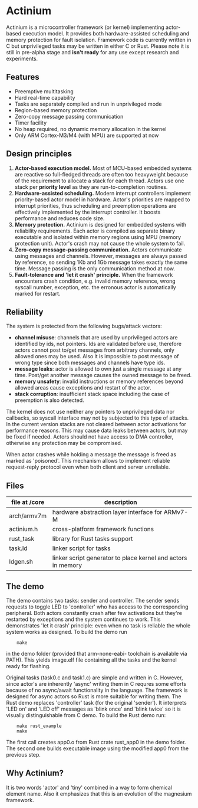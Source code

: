 Actinium
========

Actinium is a microcontroller framework (or kernel) implementing actor-based 
execution model. It provides both hardware-assisted scheduling and memory 
protection for fault isolation.
Framework code is currently written in C but unprivileged tasks may be 
written in either C or Rust.
Please note it is still in pre-alpha stage and **isn't ready** for any use 
except research and experiments.


Features
--------

- Preemptive multitasking
- Hard real-time capability
- Tasks are separately compiled and run in unprivileged mode
- Region-based memory protection
- Zero-copy message passing communication
- Timer facility
- No heap required, no dynamic memory allocation in the kernel
- Only ARM Cortex-M3/M4 (with MPU) are supported at now


Design principles
-----------------

1.  **Actor-based execution model.**
    Most of MCU-based embedded systems are reactive so full-fledged threads
    are often too heavyweight because of the requirement to allocate a stack
    for each thread. Actors use one stack per **priority level** as they are
    run-to-completion routines.
2.  **Hardware-assisted scheduling.**
    Modern interrupt controllers implement priority-based actor model in 
    hardware. Actor's priorities are mapped to interrupt priorities, thus
    scheduling and preemption operations are effectively implemented by
    the interrupt controller. It boosts performance and reduces code size.
3.  **Memory protection.**
    Actinium is designed for embedded systems with reliability requirements.
    Each actor is compiled as separate binary executable and isolated within 
    memory regions using MPU (memory protection unit). Actor's crash may not
    cause the whole system to fail.
4.  **Zero-copy message-passing communication.**
    Actors communicate using messages and channels. However, messages are
    always passed by reference, so sending 1Kb and 1Gb message takes exactly
    the same time. Message passing is the only communication method at now.
5.  **Fault-tolerance and 'let it crash' principle.**
    When the framework encounters crash condition, e.g. invalid memory 
    reference, wrong syscall number, exception, etc. the erronous actor 
    is automatically marked for restart.


Reliability
-----------

The system is protected from the following bugs/attack vectors:

- **channel misuse**: channels that are used by unprivileged actors 
  are identified by ids, not pointers. Ids are validated before use, 
  therefore actors cannot post to/get messages from arbitrary channels, only
  allowed ones may be used. Also it is impossible to post message of wrong 
  type since both messages and channels have type ids.
- **message leaks**: actor is allowed to own just a single message at any 
  time. Post/get another message causes the owned message to be freed.
- **memory unsafety**: invalid instructions or memory references beyond 
  allowed areas cause exceptions and restart of the actor.
- **stack corruption**: insufficient stack space including the case of 
  preemption is also detected.


The kernel does not use neither any pointers to unprivileged data nor 
callbacks, so syscall interface may not by subjected to this type of attacks.
In the current version stacks are not cleared between actor activations for 
performance reasons. This may cause data leaks between actors, but may be 
fixed if needed. Actors should not have access to DMA controller, otherwise 
any protection may be compromised.

When actor crashes while holding a message the message is freed as marked
as 'poisoned'. This mechanism allows to implement reliable request-reply
protocol even when both client and server unreliable.


Files
-----


| file at /core  | description |
|----------------|-------------|
|arch/armv7m | hardware abstraction layer interface for ARMv7-M |
|actinium.h | cross-platform framework functions |
|rust_task | library for Rust tasks support |
|task.ld | linker script for tasks |
|ldgen.sh | linker script generator to place kernel and actors in memory |


The demo
--------

The demo contains two tasks: sender and controller. The sender sends
requests to toggle LED to 'controller' who has access to the corresponding 
peripheral. Both actors constantly crash after few activations but they're 
restarted by exceptions and the system continues to work.
This demonstrates 'let it crash' principle: even when no task is reliable 
the whole system works as designed.
To build the demo run

        make

in the demo folder (provided that arm-none-eabi- toolchain is available via 
PATH). This yields image.elf file containing all the tasks and the kernel
ready for flashing.

Original tasks (task0.c and task1.c) are simple and written in C. However,
since actor's are inherently 'async' writing them in C requres some efforts
because of no async/await functionality in the language. The framework is 
designed for async actors so Rust is more suitable for writing them. 
The Rust demo replaces 'controller' task (for the original 'sender'). 
It interprets 'LED on' and 'LED off' messages as 'blink once' and 'blink 
twice' so it is visually distinguishable from C demo. To build the Rust demo 
run:

        make rust_example
        make

The first call creates app0.o from Rust crate rust_app0 in the demo folder.
The second one builds executable image using the modified app0 from the
previous step.


Why Actinium?
-------------

It is two words 'actor' and 'tiny' combined in a way to form chemical element 
name. Also it emphasizes that this is an evolution of the magnesium framework.

